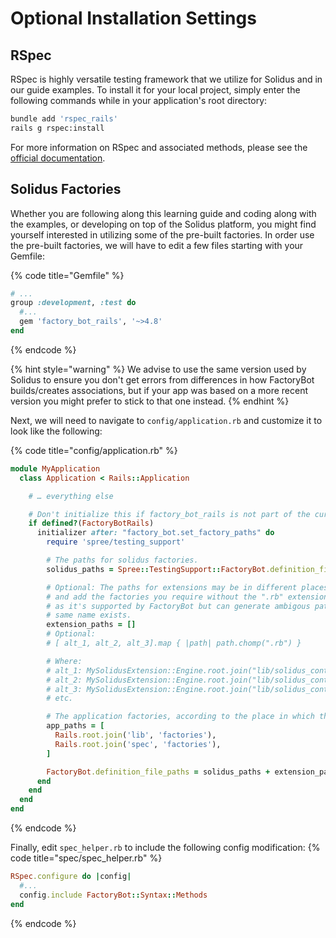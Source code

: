 # Optional Installation Settings
## RSpec
RSpec is highly versatile testing framework that we utilize for Solidus and in our guide examples. To install it for your local project, simply enter the following commands while in your application's root directory:
```bash
bundle add 'rspec_rails'
rails g rspec:install
```
For more information on RSpec and associated methods, please see the [official documentation](https://relishapp.com/rspec/rspec-rails/docs).

## Solidus Factories

Whether you are following along this learning guide and coding along with the examples, or developing on top of the Solidus platform, you might find yourself interested in utilizing some of the pre-built factories. In order use the pre-built factories, we will have to edit a few files starting with your Gemfile:

{% code title="Gemfile" %}
```ruby
# ...
group :development, :test do
  #...
  gem 'factory_bot_rails', '~>4.8'
end
```
{% endcode %}

{% hint style="warning" %}
We advise to use the same version used by Solidus to ensure you don't get errors from differences in how FactoryBot builds/creates associations, but if your app was based on a more recent version you might prefer to stick to that one instead.
{% endhint %}

Next, we will need to navigate to `config/application.rb` and customize it to look like the following:

{% code title="config/application.rb" %}
```ruby
module MyApplication
  class Application < Rails::Application

    # … everything else

    # Don't initialize this if factory_bot_rails is not part of the current bundle group.
    if defined?(FactoryBotRails)
      initializer after: "factory_bot.set_factory_paths" do
        require 'spree/testing_support'

        # The paths for solidus factories.
        solidus_paths = Spree::TestingSupport::FactoryBot.definition_file_paths

        # Optional: The paths for extensions may be in different places, please refer to each extension
        # and add the factories you require without the ".rb" extension, avoid the directory
        # as it's supported by FactoryBot but can generate ambigous paths when a file with the
        # same name exists.
        extension_paths = []
        # Optional:
        # [ alt_1, alt_2, alt_3].map { |path| path.chomp(".rb") }

        # Where:
        # alt_1: MySolidusExtension::Engine.root.join("lib/solidus_content/factories.rb),
        # alt_2: MySolidusExtension::Engine.root.join("lib/solidus_content/factories/product.rb"),
        # alt_3: MySolidusExtension::Engine.root.join("lib/solidus_content/factories/product_factory.rb"),
        # etc.

        # The application factories, according to the place in which they're stored.
        app_paths = [
          Rails.root.join('lib', 'factories'),
          Rails.root.join('spec', 'factories'),
        ]

        FactoryBot.definition_file_paths = solidus_paths + extension_paths + app_paths
      end
    end
  end
end
```
{% endcode %}

Finally, edit `spec_helper.rb` to include the following config modification:
{% code title="spec/spec_helper.rb" %}

```ruby
RSpec.configure do |config|
  #...
  config.include FactoryBot::Syntax::Methods
end

```
{% endcode %}

